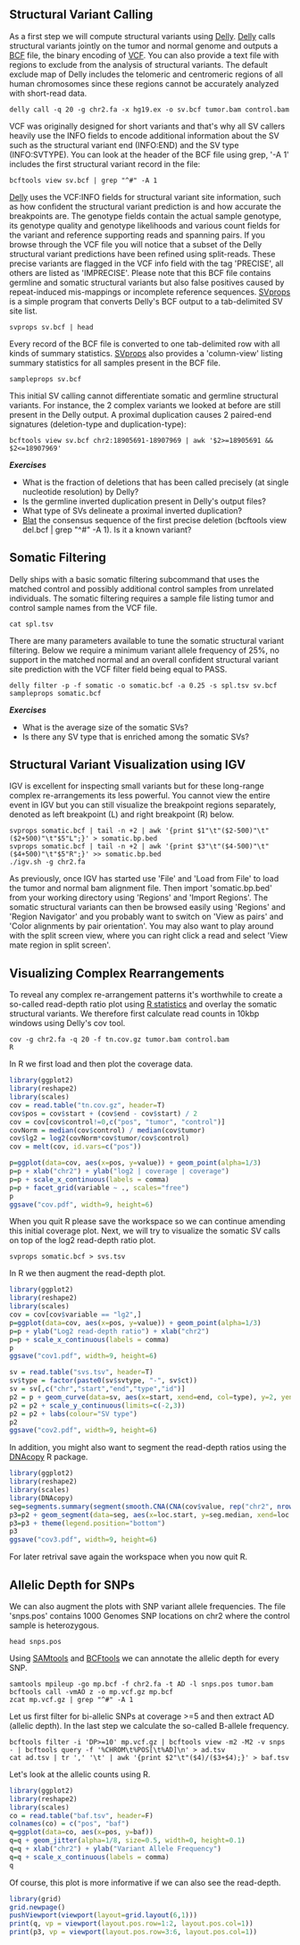 ## Structural Variant Calling

As a first step we will compute structural variants using [Delly](https://github.com/tobiasrausch/delly). [Delly](https://www.ncbi.nlm.nih.gov/pubmed/22962449) calls structural variants jointly on the tumor and normal genome and outputs a [BCF](https://samtools.github.io/hts-specs) file, the binary encoding of [VCF](https://samtools.github.io/hts-specs). You can also provide a text file with regions to exclude from the analysis of structural variants. The default exclude map of Delly includes the telomeric and centromeric regions of all human chromosomes since these regions cannot be accurately analyzed with short-read data.

```shell
delly call -q 20 -g chr2.fa -x hg19.ex -o sv.bcf tumor.bam control.bam
```

VCF was originally designed for short variants and that's why all SV callers heavily use the INFO fields to encode additional information about the SV such as the structural variant end (INFO:END) and the SV type (INFO:SVTYPE). You can look at the header of the BCF file using grep, '-A 1' includes the first structural variant record in the file:

```shell
bcftools view sv.bcf | grep "^#" -A 1
```

[Delly](https://github.com/tobiasrausch/delly) uses the VCF:INFO fields for structural variant site information, such as how confident the structural variant prediction is and how accurate the breakpoints are. The genotype fields contain the actual sample genotype, its genotype quality and genotype likelihoods and various count fields for the variant and reference supporting reads and spanning pairs. If you browse through the VCF file you will notice that a subset of the Delly structural variant predictions have been refined using split-reads. These precise variants are flagged in the VCF info field with the tag 'PRECISE', all others are listed as 'IMPRECISE'. Please note that this BCF file contains germline and somatic structural variants but also false positives caused by repeat-induced mis-mappings or incomplete reference sequences. [SVprops](https://github.com/tobiasrausch/svprops) is a simple program that converts Delly's BCF output to a tab-delimited SV site list.

```shell
svprops sv.bcf | head
```

Every record of the BCF file is converted to one tab-delimited row with all kinds of summary statistics. [SVprops](https://github.com/tobiasrausch/svprops) also provides a 'column-view' listing summary statistics for all samples present in the BCF file.

```shell
sampleprops sv.bcf
```

This initial SV calling cannot differentiate somatic and germline structural variants. For instance, the 2 complex variants we looked at before are still present in the Delly output. A proximal duplication causes 2 paired-end signatures (deletion-type and duplication-type):

```shell
bcftools view sv.bcf chr2:18905691-18907969 | awk '$2>=18905691 && $2<=18907969'
```

***Exercises***

* What is the fraction of deletions that has been called precisely (at single nucleotide resolution) by Delly?
* Is the germline inverted duplication present in Delly's output files?
* What type of SVs delineate a proximal inverted duplication?
* [Blat](https://genome.ucsc.edu/cgi-bin/hgBlat) the consensus sequence of the first precise deletion (bcftools view del.bcf | grep "^#" -A 1). Is it a known variant?


## Somatic Filtering

Delly ships with a basic somatic filtering subcommand that uses the matched control and possibly additional control samples from unrelated individuals. The somatic filtering requires a sample file listing tumor and control sample names from the VCF file.

```shell
cat spl.tsv
```

There are many parameters available to tune the somatic structural variant filtering. Below we require a minimum variant allele frequency of 25%, no support in the matched normal and an overall confident structural variant site prediction with the VCF filter field being equal to PASS.

```shell
delly filter -p -f somatic -o somatic.bcf -a 0.25 -s spl.tsv sv.bcf
sampleprops somatic.bcf
```

***Exercises***

* What is the average size of the somatic SVs?
* Is there any SV type that is enriched among the somatic SVs?

## Structural Variant Visualization using IGV

IGV is excellent for inspecting small variants but for these long-range complex re-arrangements its less powerful. You cannot view the entire event in IGV but you can still visualize the breakpoint regions separately, denoted as left breakpoint (L) and right breakpoint (R) below.

```shell
svprops somatic.bcf | tail -n +2 | awk '{print $1"\t"($2-500)"\t"($2+500)"\t"$5"L";}' > somatic.bp.bed
svprops somatic.bcf | tail -n +2 | awk '{print $3"\t"($4-500)"\t"($4+500)"\t"$5"R";}' >> somatic.bp.bed
./igv.sh -g chr2.fa
```

As previously, once IGV has started use 'File' and 'Load from File' to load the tumor and normal bam alignment file. Then import 'somatic.bp.bed' from your working directory using 'Regions' and 'Import Regions'. The somatic structural variants can then be browsed easily using 'Regions' and 'Region Navigator' and you probably want to switch on 'View as pairs' and 'Color alignments by pair orientation'. You may also want to play around with the split screen view, where you can right click a read and select 'View mate region in split screen'.


## Visualizing Complex Rearrangements

To reveal any complex re-arrangement patterns it's worthwhile to create a so-called read-depth ratio plot using [R statistics](https://www.r-project.org) and overlay the somatic structural variants. We therefore first calculate read counts in 10kbp windows using Delly's cov tool.

```shell
cov -g chr2.fa -q 20 -f tn.cov.gz tumor.bam control.bam
R
```

In R we first load and then plot the coverage data.

```R
library(ggplot2)
library(reshape2)
library(scales)
cov = read.table("tn.cov.gz", header=T)
cov$pos = cov$start + (cov$end - cov$start) / 2
cov = cov[cov$control!=0,c("pos", "tumor", "control")]
covNorm = median(cov$control) / median(cov$tumor)
cov$lg2 = log2(covNorm*cov$tumor/cov$control)
cov = melt(cov, id.vars=c("pos"))

p=ggplot(data=cov, aes(x=pos, y=value)) + geom_point(alpha=1/3)
p=p + xlab("chr2") + ylab("log2 | coverage | coverage")
p=p + scale_x_continuous(labels = comma)
p=p + facet_grid(variable ~ ., scales="free")
p
ggsave("cov.pdf", width=9, height=6)
```

When you quit R please save the workspace so we can continue amending this initial coverage plot. Next, we will try to visualize the somatic SV calls on top of the log2 read-depth ratio plot.

```shell
svprops somatic.bcf > svs.tsv
```

In R we then augment the read-depth plot.

```R
library(ggplot2)
library(reshape2)
library(scales)
cov = cov[cov$variable == "lg2",]
p=ggplot(data=cov, aes(x=pos, y=value)) + geom_point(alpha=1/3)
p=p + ylab("Log2 read-depth ratio") + xlab("chr2")
p=p + scale_x_continuous(labels = comma)
p
ggsave("cov1.pdf", width=9, height=6)

sv = read.table("svs.tsv", header=T)
sv$type = factor(paste0(sv$svtype, "-", sv$ct))
sv = sv[,c("chr","start","end","type","id")]
p2 = p + geom_curve(data=sv, aes(x=start, xend=end, col=type), y=2, yend=2, curvature=-0.5)
p2 = p2 + scale_y_continuous(limits=c(-2,3))
p2 = p2 + labs(colour="SV type")
p2
ggsave("cov2.pdf", width=9, height=6)
```

In addition, you might also want to segment the read-depth ratios using the [DNAcopy](https://bioconductor.org/packages/release/bioc/html/DNAcopy.html) R package.

```R
library(ggplot2)
library(reshape2)
library(scales)
library(DNAcopy)
seg=segments.summary(segment(smooth.CNA(CNA(cov$value, rep("chr2", nrow(cov)), cov$pos, data.type="logratio", sampleid="tumor"))))
p3=p2 + geom_segment(data=seg, aes(x=loc.start, y=seg.median, xend=loc.end, yend=seg.median), colour="darkorange")
p3=p3 + theme(legend.position="bottom")
p3
ggsave("cov3.pdf", width=9, height=6)
```

For later retrival save again the workspace when you now quit R.


## Allelic Depth for SNPs

We can also augment the plots with SNP variant allele frequencies. The file 'snps.pos' contains 1000 Genomes SNP locations on chr2 where the control sample is heterozygous.

```shell
head snps.pos
```

Using [SAMtools](http://www.htslib.org) and [BCFtools](http://www.htslib.org) we can annotate the allelic depth for every SNP.

```shell
samtools mpileup -go mp.bcf -f chr2.fa -t AD -l snps.pos tumor.bam
bcftools call -vmAO z -o mp.vcf.gz mp.bcf
zcat mp.vcf.gz | grep "^#" -A 1
```

Let us first filter for bi-allelic SNPs at coverage >=5 and then extract AD (allelic depth). In the last step we calculate the so-called B-allele frequency.

```shell
bcftools filter -i 'DP>=10' mp.vcf.gz | bcftools view -m2 -M2 -v snps - | bcftools query -f '%CHROM\t%POS[\t%AD]\n' > ad.tsv
cat ad.tsv | tr ',' '\t' | awk '{print $2"\t"($4)/($3+$4);}' > baf.tsv
```

Let's look at the allelic counts using R.

```R
library(ggplot2)
library(reshape2)
library(scales)
co = read.table("baf.tsv", header=F)
colnames(co) = c("pos", "baf")
q=ggplot(data=co, aes(x=pos, y=baf))
q=q + geom_jitter(alpha=1/8, size=0.5, width=0, height=0.1)
q=q + xlab("chr2") + ylab("Variant Allele Frequency") 
q=q + scale_x_continuous(labels = comma)
q
```

Of course, this plot is more informative if we can also see the read-depth.

```R
library(grid)
grid.newpage()
pushViewport(viewport(layout=grid.layout(6,1)))
print(q, vp = viewport(layout.pos.row=1:2, layout.pos.col=1))
print(p3, vp = viewport(layout.pos.row=3:6, layout.pos.col=1))
```
